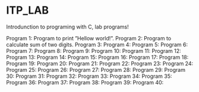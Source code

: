 # ITP_LAB
Introdunction to programing with C, lab programs! 

Program 1: Program to print ”Hellow world!”.
Program 2: Program to calculate sum of two digits.
Program 3:
Program 4:
Program 5:
Program 6:
Program 7:
Program 8:
Program 9:
Program 10:
Program 11:
Program 12:
Program 13:
Program 14:
Program 15:
Program 16:
Program 17:
Program 18:
Program 19:
Program 20:
Program 21:
Program 22:
Program 23:
Program 24:
Program 25:
Program 26:
Program 27:
Program 28:
Program 29:
Program 30:
Program 31:
Program 32:
Program 33:
Program 34:
Program 35:
Program 36:
Program 37:
Program 38:
Program 39:
Program 40:
